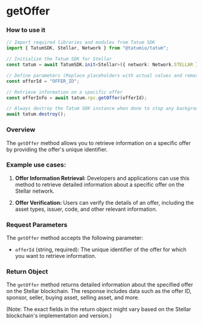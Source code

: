 # getOffer

### How to use it

```typescript
// Import required libraries and modules from Tatum SDK
import { TatumSDK, Stellar, Network } from "@tatumio/tatum";

// Initialize the Tatum SDK for Stellar
const tatum = await TatumSDK.init<Stellar>({ network: Network.STELLAR });

// Define parameters (Replace placeholders with actual values and remove redundant)
const offerId = "OFFER_ID";

// Retrieve information on a specific offer
const offerInfo = await tatum.rpc.getOffer(offerId);

// Always destroy the Tatum SDK instance when done to stop any background processes
await tatum.destroy();
```

### Overview

The `getOffer` method allows you to retrieve information on a specific offer by providing the offer's unique identifier.

### Example use cases:

1. **Offer Information Retrieval:**
   Developers and applications can use this method to retrieve detailed information about a specific offer on the Stellar network.

2. **Offer Verification:**
   Users can verify the details of an offer, including the asset types, issuer, code, and other relevant information.

### Request Parameters

The `getOffer` method accepts the following parameter:

- `offerId` (string, required):
  The unique identifier of the offer for which you want to retrieve information.

### Return Object

The `getOffer` method returns detailed information about the specified offer on the Stellar blockchain. The response includes data such as the offer ID, sponsor, seller, buying asset, selling asset, and more.

(Note: The exact fields in the return object might vary based on the Stellar blockchain's implementation and version.)
